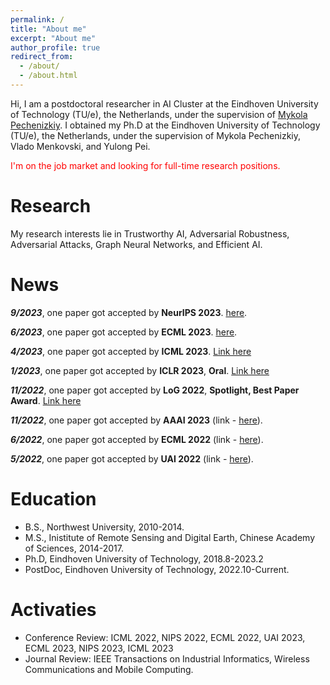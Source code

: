 ```yaml
---
permalink: /
title: "About me"
excerpt: "About me"
author_profile: true
redirect_from: 
  - /about/
  - /about.html
---
```



Hi, I am a postdoctoral researcher in AI Cluster at the Eindhoven University of Technology (TU/e), the
Netherlands, under the supervision of [Mykola Pechenizkiy](https://www.win.tue.nl/~mpechen/).  I obtained my Ph.D at the Eindhoven University of Technology (TU/e), the Netherlands, under the supervision of Mykola Pechenizkiy, Vlado Menkovski, and Yulong Pei. 

<span style='color:red'> I'm on the job market and looking for full-time research positions.

# Research
My research interests lie in Trustworthy AI,  Adversarial Robustness, Adversarial Attacks, Graph Neural Networks, and Efficient AI.

News
======
***9/2023***, one paper got accepted by **NeurIPS 2023**. [here](https://arxiv.org/abs/2305.19454).

***6/2023***, one paper got accepted by **ECML 2023**. [here](https://link.springer.com/chapter/10.1007/978-3-031-43412-9_7).

***4/2023***, one paper got accepted by **ICML 2023**. [Link here](https://arxiv.org/abs/2305.19412)

***1/2023***, one paper got accepted by **ICLR 2023**, **Oral**. [Link here](https://openreview.net/forum?id=J6F3lLg4Kdp)

***11/2022***, one paper got accepted by **LoG 2022**, **Spotlight, Best Paper Award**. [Link here](https://arxiv.org/abs/2211.15335)

***11/2022***, one paper got accepted by **AAAI 2023** (link - [here](https://arxiv.org/abs/2208.10842)). 

***6/2022***, one paper got accepted by **ECML 2022** (link - [here](https://arxiv.org/abs/2104.07917)).

***5/2022***, one paper got accepted by **UAI 2022** (link - [here](https://openreview.net/forum?id=HeZlJPLoqgq)).

Education
======
* B.S., Northwest University, 2010-2014.
* M.S., Inistitute of Remote Sensing and Digital Earth, Chinese Academy of Sciences, 2014-2017.
* Ph.D, Eindhoven University of Technology, 2018.8-2023.2
* PostDoc, Eindhoven University of Technology, 2022.10-Current. 

Activaties
======
* Conference Review: ICML 2022, NIPS 2022, ECML 2022, UAI 2023, ECML 2023, NIPS 2023, ICML 2023
* Journal Review: IEEE Transactions on Industrial Informatics, Wireless Communications and Mobile Computing.
  
